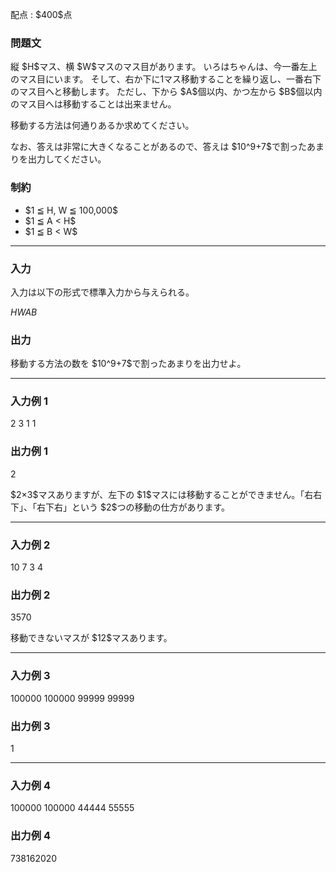 
<div>

<span>

<span>

<p>
配点 : $400$点
</p>

<div>

<section>

### **問題文**

<p>
縦 $H$マス、横 $W$マスのマス目があります。
いろはちゃんは、今一番左上のマス目にいます。
そして、右か下に1マス移動することを繰り返し、一番右下のマス目へと移動します。
ただし、下から $A$個以内、かつ左から $B$個以内のマス目へは移動することは出来ません。
</p>

<p>
移動する方法は何通りあるか求めてください。
</p>

<p>
なお、答えは非常に大きくなることがあるので、答えは $10^9+7$で割ったあまりを出力してください。
</p>

</section>

</div>

<div>

<section>

### **制約**

<ul>

<li>
$1 ≦ H, W ≦ 100,000$
</li>

<li>
$1 ≦ A < H$
</li>

<li>
$1 ≦ B < W$
</li>

</ul>

</section>

</div>

---

<div>

<div>

<section>

### **入力**

<p>
入力は以下の形式で標準入力から与えられる。
</p>

<div>

$H$$W$$A$$B$
</div>

</section>

</div>

<div>

<section>

### **出力**

<p>
移動する方法の数を $10^9+7$で割ったあまりを出力せよ。
</p>

</section>

</div>

</div>

---

<div>

<section>

### **入力例 1**

<div>

2 3 1 1

</div>

</section>

</div>

<div>

<section>

### **出力例 1**

<div>

2

</div>

<p>
$2×3$マスありますが、左下の $1$マスには移動することができません。「右右下」、「右下右」という $2$つの移動の仕方があります。
</p>

</section>

</div>

---

<div>

<section>

### **入力例 2**

<div>

10 7 3 4

</div>

</section>

</div>

<div>

<section>

### **出力例 2**

<div>

3570

</div>

<p>
移動できないマスが $12$マスあります。
</p>

</section>

</div>

---

<div>

<section>

### **入力例 3**

<div>

100000 100000 99999 99999

</div>

</section>

</div>

<div>

<section>

### **出力例 3**

<div>

1

</div>

</section>

</div>

---

<div>

<section>

### **入力例 4**

<div>

100000 100000 44444 55555

</div>

</section>

</div>

<div>

<section>

### **出力例 4**

<div>

738162020

</div>

</section>

</div>

</span>

</span>

</div>

